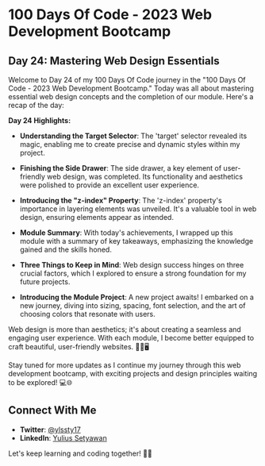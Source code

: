 # 100 Days Of Code - 2023 Web Development Bootcamp

## Day 24: Mastering Web Design Essentials

Welcome to Day 24 of my 100 Days Of Code journey in the "100 Days Of Code - 2023 Web Development Bootcamp." Today was all about mastering essential web design concepts and the completion of our module. Here's a recap of the day:

**Day 24 Highlights:**

- **Understanding the Target Selector**: The 'target' selector revealed its magic, enabling me to create precise and dynamic styles within my project.

- **Finishing the Side Drawer**: The side drawer, a key element of user-friendly web design, was completed. Its functionality and aesthetics were polished to provide an excellent user experience.

- **Introducing the "z-index" Property**: The 'z-index' property's importance in layering elements was unveiled. It's a valuable tool in web design, ensuring elements appear as intended.

- **Module Summary**: With today's achievements, I wrapped up this module with a summary of key takeaways, emphasizing the knowledge gained and the skills honed.

- **Three Things to Keep in Mind**: Web design success hinges on three crucial factors, which I explored to ensure a strong foundation for my future projects.

- **Introducing the Module Project**: A new project awaits! I embarked on a new journey, diving into sizing, spacing, font selection, and the art of choosing colors that resonate with users.

Web design is more than aesthetics; it's about creating a seamless and engaging user experience. With each module, I become better equipped to craft beautiful, user-friendly websites. 🚀🎨🖥️

Stay tuned for more updates as I continue my journey through this web development bootcamp, with exciting projects and design principles waiting to be explored! 💻🌐

## Connect With Me

- **Twitter**: [@ylssty17](https://twitter.com/ylssty17)
- **LinkedIn**: [Yulius Setyawan](https://linkedin.com/in/yulius17)

Let's keep learning and coding together! 🌟💡
